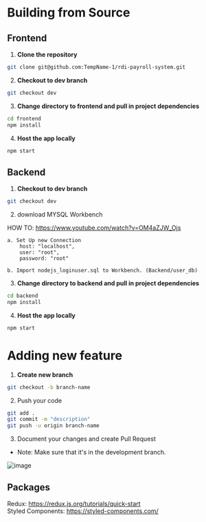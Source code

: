 # Building from Source

## Frontend
1. **Clone the repository**
```bash
git clone git@github.com:TempName-1/rdi-payroll-system.git
```

2. **Checkout to dev branch**
```bash
git checkout dev
```

3. **Change directory to frontend and pull in project dependencies**
```bash
cd frontend
npm install
```

4. **Host the app locally**
```bash
npm start
```

## Backend
1. **Checkout to dev branch**
```bash
git checkout dev
```

2. download MYSQL Workbench 

HOW TO: https://www.youtube.com/watch?v=OM4aZJW_Ojs

	a. Set Up new Connection
		host: "localhost",
 		user: "root",
 		password: "root"

	b. Import nodejs_loginuser.sql to Workbench. (Backend/user_db)

3. **Change directory to backend and pull in project dependencies**
```bash
cd backend
npm install
```

4. **Host the app locally**
```bash
npm start
```

# Adding new feature
1. **Create new branch**
```bash
git checkout -b branch-name
```

2. Push your code
```bash
git add .
git commit -m "description"
git push -u origin branch-name
```

3. Document your changes and create Pull Request

- Note: Make sure that it's in the development branch.

![image](https://user-images.githubusercontent.com/58845052/136660462-0c46db45-9022-48f4-ba36-c9427e0680d3.png)


## Packages
Redux: https://redux.js.org/tutorials/quick-start
<br/>
Styled Components: https://styled-components.com/



